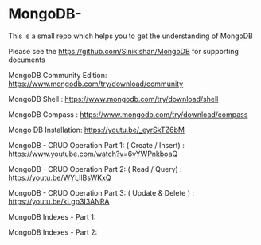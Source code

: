 # MongoDB-
This is a small repo which helps you to get the understanding of MongoDB

Please see the https://github.com/Sinikishan/MongoDB for supporting documents

MongoDB Community Edition: https://www.mongodb.com/try/download/community

MongoDB Shell :
https://www.mongodb.com/try/download/shell

MongoDB Compass : https://www.mongodb.com/try/download/compass

Mongo DB Installation: https://youtu.be/_eyrSkTZ6bM

MongoDB - CRUD Operation Part 1: ( Create / Insert) : https://www.youtube.com/watch?v=6vYWPnkboaQ

MongoDB - CRUD Operation Part 2: ( Read / Query) : https://youtu.be/WYLIlBsWKxQ

MongoDB - CRUD Operation Part 3: ( Update  & Delete ) : https://youtu.be/kLgp3I3ANRA

MongoDB Indexes - Part 1:

MongoDB Indexes - Part 2:
